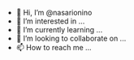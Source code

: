 - 👋 Hi, I’m @nasarionino
- 👀 I’m interested in ...
- 🌱 I’m currently learning ...
- 💞️ I’m looking to collaborate on ...
- 📫 How to reach me ...

<!---
nasarionino/nasarionino is a ✨ special ✨ repository because its `README.md` (this file) appears on your GitHub profile.
You can click the Preview link to take a look at your changes.
--->
